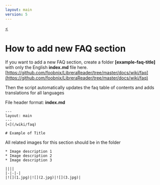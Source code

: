 ```yaml
---
layout: main
version: 5
---
```

[<](/wiki/faq)

# How to add new FAQ section

If you want to add a new FAQ section, create a folder **[example-faq-title]** with only the English **index.md** file here.
[https://github.com/foobnix/LibreraReader/tree/master/docs/wiki/faq](https://github.com/foobnix/LibreraReader/tree/master/docs/wiki/faq)

Then the script automatically updates the faq table of contents and adds translations for all languages

File header format: **index.md**

```
---
layout: main
---
[<](/wiki/faq)

# Example of Title
```


All related images for this section should be in the folder

```
* Image description 1
* Image description 2
* Image description 3

||||
|-|-|-|
|![](1.jpg)|![](2.jpg)|![](3.jpg)|
```
